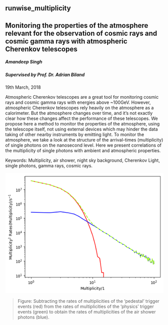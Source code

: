 runwise_multiplicity
--------------------

## Monitoring the properties of the atmosphere relevant for the observation of cosmic rays and cosmic gamma rays with atmospheric Cherenkov telescopes

##### *Amandeep Singh*

##### *Supervised by Prof. Dr. Adrian Biland*

19th March, 2018

Atmospheric Cherenkov telescopes are a great tool for monitoring cosmic rays and cosmic gamma rays with energies above ~100GeV. However, atmospheric Cherenkov telescopes rely heavily on the atmosphere as a calorimeter. But the atmosphere changes over time, and it’s not exactly clear how these changes affect the performance of these telescopes. We propose here a method to monitor the properties of the atmosphere, using the telescope itself, not using external devices which may hinder the data taking of other nearby instruments by emitting light. To monitor the atmosphere, we take a look at the structure of the arrival-times (multiplicity) of single photons on the nanosecond level. Here we present correlations of the multiplicity of single photons with ambient and atmospheric properties. 

Keywords: Multiplicity, air shower, night sky background, Cherenkov Light, single photons, gamma rays, cosmic rays.

![img](asp_extraction_method.png)

> Figure: Subtracting the rates of multiplicities of the ‘pedestal’ trigger events (red) from the rates of multiplicities of the ‘physics’ trigger events (green) to obtain the rates of multiplicities of the air shower photons (blue).
